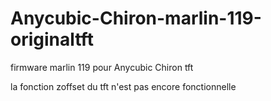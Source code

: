 # Anycubic-Chiron-marlin-119-originaltft
firmware marlin 119 pour Anycubic Chiron tft

la fonction zoffset du tft n'est pas encore fonctionnelle
